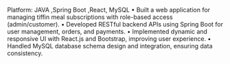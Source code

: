  Platform: JAVA ,Spring Boot ,React, MySQL
 •
 Built a web application for managing tiffin meal subscriptions with 
role-based access (admin/customer).
 •
 Developed RESTful backend APIs using Spring Boot for user 
management, orders, and payments.
 •
 Implemented dynamic and responsive UI with React.js and Bootstrap, 
improving user experience.
 •
 Handled MySQL database schema design and integration, ensuring 
data consistency.
 
